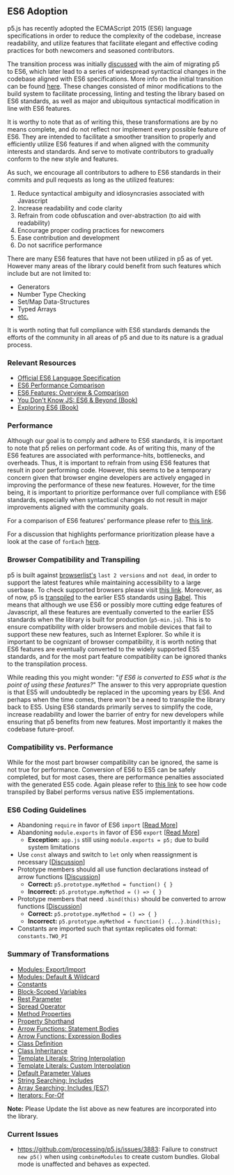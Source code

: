 ## ES6 Adoption
p5.js has recently adopted the ECMAScript 2015 (ES6) language specifications in order to reduce the complexity of the codebase, increase readability, and utilize features that facilitate elegant and effective coding practices for both newcomers and seasoned contributors. 

The transition process was initially [discussed](https://github.com/processing/p5.js/issues/3758) with the aim of migrating p5 to ES6, which later lead to a series of widespread syntactical changes in the codebase aligned with ES6 specifications. More info on the initial transition can be found [here](https://github.com/processing/p5.js/pull/3874). These changes consisted of minor modifications to the build system to facilitate processing, linting and testing the library based on ES6 standards, as well as major and ubiquitous syntactical modification in line with ES6 features.

It is worthy to note that as of writing this, these transformations are by no means complete, and do not reflect nor implement every possible feature of ES6. They are intended to facilitate a smoother transition to properly and efficiently utilize ES6 features if and when aligned with the community interests and standards. And serve to motivate contributors to gradually conform to the new style and features.

As such, we encourage all contributors to adhere to ES6 standards in their commits and pull requests as long as the utilized features:
1. Reduce syntactical ambiguity and idiosyncrasies associated with Javascript
2. Increase readability and code clarity
3. Refrain from code obfuscation and over-abstraction (to aid with readability)
4. Encourage proper coding practices for newcomers
5. Ease contribution and development
6. Do not sacrifice performance

There are many ES6 features that have not been utilized in p5 as of yet. However many areas of the library could benefit from such features which include but are not limited to: 
- Generators
- Number Type Checking
- Set/Map Data-Structures
- Typed Arrays
- [etc.](http://es6-features.org/)

It is worth noting that full compliance with ES6 standards demands the efforts of the community in all areas of p5 and due to its nature is a gradual process.

### Relevant Resources
- [Official ES6 Language Specification](https://www.ecma-international.org/ecma-262/6.0/)
- [ES6 Performance Comparison](http://incaseofstairs.com/six-speed/)
- [ES6 Features: Overview & Comparison](http://es6-features.org/)
- [You Don't Know JS: ES6 & Beyond (Book)](https://github.com/getify/You-Dont-Know-JS/tree/master/es6%20%26%20beyond)
- [Exploring ES6 (Book)](https://exploringjs.com/es6/)

### Performance
Although our goal is to comply and adhere to ES6 standards, it is important to note that p5 relies on performant code. As of writing this, many of the ES6 features are associated with performance-hits, bottlenecks, and overheads. Thus, it is important to refrain from using ES6 features that result in poor performing code. However, this seems to be a temporary concern given that browser engine developers are actively engaged in improving the performance of these new features. However, for the time being, it is important to prioritize performance over full compliance with ES6 standards, especially when syntactical changes do not result in major improvements aligned with the community goals. 

For a comparison of ES6 features' performance please refer to [this link](http://incaseofstairs.com/six-speed/).

For a discussion that highlights performance prioritization please have a look at the case of `forEach` [here](https://github.com/processing/p5.js/issues/3758#issuecomment-507922753).


### Browser Compatibility and Transpiling

p5 is built against [browserlist's](https://github.com/browserslist/browserslist) `last 2 versions` and `not dead`, in order to support the latest features while maintaining accessibility to a large userbase. To check supported browsers please visit [this link](https://browserl.ist/?q=last+2+versions). Moreover, as of now, p5 is [transpiled](https://en.wikipedia.org/wiki/Source-to-source_compiler) to the earlier ES5 standards using [Babel](https://babeljs.io/). This means that although we use ES6 or possibly more cutting edge features of Javascript, all these features are eventually converted to the earlier ES5 standards when the library is built for production (`p5-min.js`). This is to ensure compatibility with older browsers and mobile devices that fail to support these new features, such as Internet Explorer. So while it is important to be cognizant of browser compatibility, it is worth noting that ES6 features are eventually converted to the widely supported ES5 standards, and for the most part feature compatibility can be ignored thanks to the transpilation process. 

While reading this you might wonder: "*if ES6 is converted to ES5 what is the point of using these features?*" The answer to this very appropriate question is that ES5 will undoubtedly be replaced in the upcoming years by ES6. And perhaps when the time comes, there won't be a need to transpile the library back to ES5. Using ES6 standards primarily serves to simplify the code, increase readability and lower the barrier of entry for new developers while ensuring that p5 benefits from new features. Most importantly it makes the codebase future-proof.

### Compatibility vs. Performance

While for the most part browser compatibility can be ignored, the same is not true for performance. Conversion of ES6 to ES5 can be safely completed, but for most cases, there are performance penalties associated with the generated ES5 code. Again please refer to [this link](http://incaseofstairs.com/six-speed/) to see how code transpiled by Babel performs versus native ES5 implementations. 

### ES6 Coding Guidelines
- Abandoning `require` in favor of ES6 `import` [[Read More](https://exploringjs.com/es6/ch_modules.html#sec_importing-exporting-details)]
- Abandoning `module.exports` in favor of ES6 `export` [[Read More](https://exploringjs.com/es6/ch_modules.html#sec_importing-exporting-details)]
  - **Exception:** `app.js` still using `module.exports = p5;` due to build system limitations
- Use `const` always and switch to `let` only when reassignment is necessary [[Discussion](https://github.com/processing/p5.js/issues/3877)]
- Prototype members should all use function declarations instead of arrow functions [[Discussion](https://github.com/processing/p5.js/issues/3875)]
  - **Correct:** `p5.prototype.myMethod = function() { }`
  - **Incorrect:** `p5.prototype.myMethod = () => { }`
- Prototype members that need `.bind(this)` should be converted to arrow functions [[Discussion](https://github.com/processing/p5.js/issues/3875)]
  - **Correct:** `p5.prototype.myMethod = () => { }`
  - **Incorrect:** `p5.prototype.myMethod = function() {...}.bind(this);`
- Constants are imported such that syntax replicates old format: `constants.TWO_PI`


### Summary of Transformations
- [Modules: Export/Import](http://es6-features.org/#ValueExportImport)
- [Modules: Default & Wildcard](http://es6-features.org/#ValueExportImport)
- [Constants](http://es6-features.org/#Constants)
- [Block-Scoped Variables](http://es6-features.org/#BlockScopedVariables)
- [Rest Parameter](http://es6-features.org/#RestParameter)
- [Spread Operator](http://es6-features.org/#SpreadOperator)
- [Method Properties](http://es6-features.org/#MethodProperties)
- [Property Shorthand](http://es6-features.org/#PropertyShorthand)
- [Arrow Functions: Statement Bodies](http://es6-features.org/#StatementBodies)
- [Arrow Functions: Expression Bodies](http://es6-features.org/#ExpressionBodies)
- [Class Definition](http://es6-features.org/#ClassDefinition)
- [Class Inheritance](http://es6-features.org/#ClassInheritance)
- [Template Literals: String Interpolation](http://es6-features.org/#StringInterpolation)
- [Template Literals: Custom Interpolation](http://es6-features.org/#CustomInterpolation)
- [Default Parameter Values](http://es6-features.org/#DefaultParameterValues)
- [String Searching: Includes](http://es6-features.org/#StringSearching)
- [Array Searching: Includes (ES7)](https://developer.mozilla.org/en-US/docs/Web/JavaScript/Reference/Global_Objects/Array/includes)
- [Iterators: For-Of](http://es6-features.org/#IteratorForOfOperator)

**Note:** Please Update the list above as new features are incorporated into the library.

 ### Current Issues
- https://github.com/processing/p5.js/issues/3883: Failure to construct `new p5()` when using `combineModules` to create custom bundles. Global mode is unaffected and behaves as expected.
